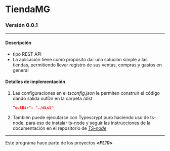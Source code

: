 <!-- HEADERS -->
# TiendaMG
### Versión 0.0.1
---
<!-- BODY -->
#### Descripción
* tipo REST API
* La aplicación tiene como propósito dar una solución simple a las tiendas, permitiendo llevar registro de sus ventas, compras y gastos en general

#### Detalles de implementación
1. Las configuraciones en el *tsconfig.json* le permiten construir el código dando salida outDir en la carpeta */dist*
     ```json
     "outDir": "./dist"
     ```
2. También puede ejecutarse con Typescrypt puro haciendo uso de ts-node, para eso de instalar ts-node y seguir las instrucciones de la documentación en el repositorio de *[TS-node]( https://www.npmjs.com/package/ts-node "ts-node")*

---
<!-- FOOTER -->
Este programa hace parte de los proyectos **<*PL10*>**